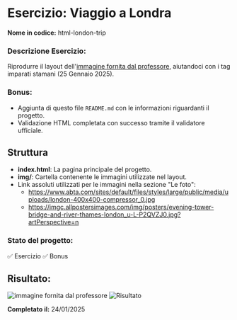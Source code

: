 # Esercizio: Viaggio a Londra
**Nome in codice:** html-london-trip

### Descrizione Esercizio:
Riprodurre il layout dell'[immagine fornita dal professore](https://booleancareers.slack.com/files/U04EUT27BJ4/F089YD6LSQ6/viaggio-londra.jpg), aiutandoci con i tag imparati stamani (25 Gennaio 2025).

### Bonus:
- Aggiunta di questo file `README.md` con le informazioni riguardanti il progetto.
- Validazione HTML completata con successo tramite il validatore ufficiale.

## Struttura
- **index.html**: La pagina principale del progetto.
- **img/**: Cartella contenente le immagini utilizzate nel layout.
- Link assoluti utilizzati per le immagini nella sezione "Le foto":
  - https://www.abta.com/sites/default/files/styles/large/public/media/uploads/london-400x400-compressor_0.jpg
  - https://imgc.allpostersimages.com/img/posters/evening-tower-bridge-and-river-thames-london_u-L-P2QVZJ0.jpg?artPerspective=n

### Stato del progetto:
✅ Esercizio 
✅ Bonus  

## Risultato:
![immagine fornita dal professore](https://booleancareers.slack.com/files/U04EUT27BJ4/F089YD6LSQ6/viaggio-londra.jpg) ![Risultato](https://imgur.com/a/rRqqtBi)

**Completato il:** 24/01/2025
